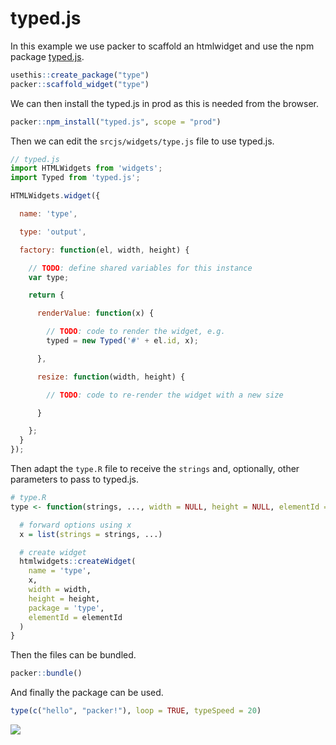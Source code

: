 # typed.js

In this example we use packer to scaffold an htmlwidget and use the npm package [typed.js](https://github.com/mattboldt/typed.js).

```r
usethis::create_package("type")
packer::scaffold_widget("type")
```

We can then install the typed.js in prod as this is needed from the browser.

```r
packer::npm_install("typed.js", scope = "prod")
```

Then we can edit the `srcjs/widgets/type.js` file to use typed.js.

```js
// typed.js
import HTMLWidgets from 'widgets';
import Typed from 'typed.js';

HTMLWidgets.widget({

  name: 'type',

  type: 'output',

  factory: function(el, width, height) {

    // TODO: define shared variables for this instance
    var type;

    return {

      renderValue: function(x) {

        // TODO: code to render the widget, e.g.
        typed = new Typed('#' + el.id, x);

      },

      resize: function(width, height) {

        // TODO: code to re-render the widget with a new size

      }

    };
  }
});
```

Then adapt the `type.R` file to receive the `strings` and, optionally, other parameters to pass to typed.js.

```r
# type.R
type <- function(strings, ..., width = NULL, height = NULL, elementId = NULL) {

  # forward options using x
  x = list(strings = strings, ...)

  # create widget
  htmlwidgets::createWidget(
    name = 'type',
    x,
    width = width,
    height = height,
    package = 'type',
    elementId = elementId
  )
}
```

Then the files can be bundled.

```r
packer::bundle()
```

And finally the package can be used.

```r
type(c("hello", "packer!"), loop = TRUE, typeSpeed = 20)
```

![](_media/typed.gif)
